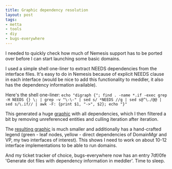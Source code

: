 ```yaml
--- 
title: Graphic dependency resolution
layout: post
tags: 
- metta
- tools
- diy
- bugs-everywhere
---
```

I needed to quickly check how much of Nemesis support has to be ported over
before I can start launching some basic domains.

I used a simple shell one-liner to extract NEEDS dependencies from the
interface files. It's easy to do in Nemesis because of explicit NEEDS clause
in each interface (would be nice to add this functionality to meddler, it also
has the dependency information available).

Here's the shell one-liner: `echo "digraph {"; find . -name *.if -exec grep -H
NEEDS {} \; | grep -v "\-\-" | sed s/ *NEEDS //g | sed s@^\./@@ | sed s/\.if//
| awk -F: {print $1, "->", $2}; echo "}"`

This generated a huge
[graphic](http://downloads.exquance.com/metta/needs_full.png) with all
dependencies, which I then filtered a bit by removing unreferenced entities
and culling iteration after iteration.

The [resulting graphic](http://downloads.exquance.com/metta/needs_boot.png) is
much smaller and additionally has a hand-crafted legend (green - leaf nodes,
yellow - direct dependencies of DomainMgr and VP, my two interfaces of
interest). This shows I need to work on about 10-12 interface implementations
to be able to run domains.

And my ticket tracker of choice, bugs-everywhere now has an entry 7df/0fe
'Generate dot files with dependency information in meddler'. Time to sleep.
